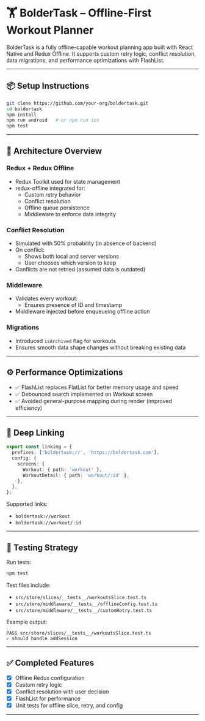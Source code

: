 # 🏋️ BolderTask – Offline-First Workout Planner

BolderTask is a fully offline-capable workout planning app built with React Native and Redux Offline. It supports custom retry logic, conflict resolution, data migrations, and performance optimizations with FlashList.

---

## 📦 Setup Instructions

```bash
git clone https://github.com/your-org/boldertask.git
cd boldertask
npm install
npm run android   # or npm run ios
npm test
```

---

## 🧠 Architecture Overview

### Redux + Redux Offline

- Redux Toolkit used for state management
- redux-offline integrated for:
  - Custom retry behavior
  - Conflict resolution
  - Offline queue persistence
  - Middleware to enforce data integrity

### Conflict Resolution

- Simulated with 50% probability (in absence of backend)
- On conflict:
  - Shows both local and server versions
  - User chooses which version to keep
- Conflicts are not retried (assumed data is outdated)

### Middleware

- Validates every workout:
  - Ensures presence of ID and timestamp
- Middleware injected before enqueueing offline action

### Migrations

- Introduced `isArchived` flag for workouts
- Ensures smooth data shape changes without breaking existing data

---

## ⚙️ Performance Optimizations

- ✅ FlashList replaces FlatList for better memory usage and speed
- ✅ Debounced search implemented on Workout screen
- ✅ Avoided general-purpose mapping during render (improved efficiency)

---

## 🔗 Deep Linking

```ts
export const linking = {
  prefixes: ['boldertask://', 'https://boldertask.com'],
  config: {
    screens: {
      Workout: { path: 'workout' },
      WorkoutDetail: { path: 'workout/:id' },
    },
  },
};
```

Supported links:

- `boldertask://workout`
- `boldertask://workout/:id`

---

## 🧪 Testing Strategy

Run tests:

```bash
npm test
```

Test files include:

- `src/store/slices/__tests__/workoutsSlice.test.ts`
- `src/store/middleware/__tests__/offlineConfig.test.ts`
- `src/store/middleware/__tests__/customRetry.test.ts`

Example output:

```
PASS src/store/slices/__tests__/workoutsSlice.test.ts
✓ should handle addSession
```

---

## ✅ Completed Features

- [x] Offline Redux configuration
- [x] Custom retry logic
- [x] Conflict resolution with user decision
- [x] FlashList for performance
- [x] Unit tests for offline slice, retry, and config

---